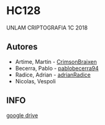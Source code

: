 # HC128
UNLAM CRIPTOGRAFIA 1C 2018

## Autores
* Artime, Martin - [CrimsonBraixen](https://github.com/CrimsonBraixen)
* Becerra, Pablo - [pablobecerra94](https://github.com/pablobecerra94)
* Radice, Adrian - [adrianRadice](https://github.com/adrianRadice) 
* Nicolas, Vespoli

## INFO
[google drive](https://drive.google.com/drive/u/1/folders/1HF5QsJO2GP8rtTVTeg0RbbRt0L8l97HT)
